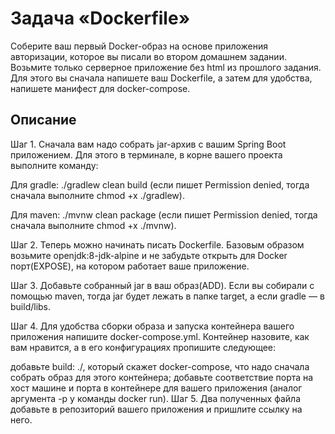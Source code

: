 # Задача «Dockerfile»
Соберите ваш первый Docker-образ на основе приложения авторизации, которое вы писали во втором домашнем задании. Возьмите только серверное приложение без html из прошлого задания. Для этого вы сначала напишете ваш Dockerfile, а затем для удобства, напишете манифест для docker-compose.

## Описание
Шаг 1. Сначала вам надо собрать jar-архив с вашим Spring Boot приложением. Для этого в терминале, в корне вашего проекта выполните команду:

Для gradle: ./gradlew clean build (если пишет Permission denied, тогда сначала выполните chmod +x ./gradlew).

Для maven: ./mvnw clean package (если пишет Permission denied, тогда сначала выполните chmod +x ./mvnw).

Шаг 2. Теперь можно начинать писать Dockerfile. Базовым образом возьмите openjdk:8-jdk-alpine и не забудьте открыть для Docker порт(EXPOSE), на котором работает ваше приложение.

Шаг 3. Добавьте собранный jar в ваш образ(ADD). Если вы собирали с помощью maven, тогда jar будет лежать в папке target, а если gradle — в build/libs.

Шаг 4. Для удобства сборки образа и запуска контейнера вашего приложения напишите docker-compose.yml. Контейнер назовите, как вам нравится, а в его конфигурациях пропишите следующее:

добавьте build: ./, который скажет docker-compose, что надо сначала собрать образ для этого контейнера;
добавьте соответствие порта на хост машине и порта в контейнере для вашего приложения (аналог аргумента -p у команды docker run).
Шаг 5. Два полученных файла добавьте в репозиторий вашего приложения и пришлите ссылку на него.
